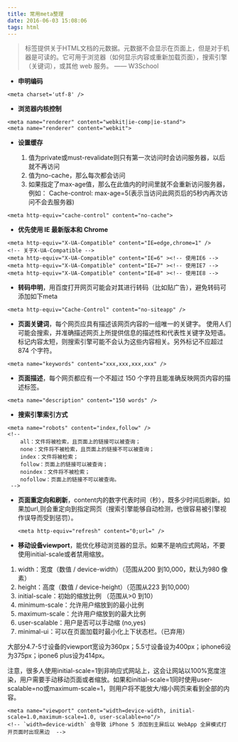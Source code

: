 ```yaml
---
title: 常用meta整理
date: 2016-06-03 15:08:06
tags: html
---
```



> 标签提供关于HTML文档的元数据。元数据不会显示在页面上，但是对于机器是可读的。它可用于浏览器（如何显示内容或重新加载页面），搜索引擎（关键词），或其他
> web 服务。 —— W3School 

 - **申明编码**
```
<meta charset='utf-8' />
```

- **浏览器内核控制**
```
<meta name="renderer" content="webkit|ie-comp|ie-stand">
<meta name="renderer" content="webkit">
```

- **设置缓存** 

	1. 值为private或must-revalidate则只有第一次访问时会访问服务器，以后就不再访问
	2. 值为no-cache，那么每次都会访问
	3. 如果指定了max-age值，那么在此值内的时间里就不会重新访问服务器，例如： Cache-control: max-age=5(表示当访问此网页后的5秒内再次访问不会去服务器)
 
 ```
 <meta http-equiv="cache-control" content="no-cache">
 ```


- **优先使用 IE 最新版本和 Chrome**
```
<meta http-equiv="X-UA-Compatible" content="IE=edge,chrome=1" />
<!-- 关于X-UA-Compatible -->
<meta http-equiv="X-UA-Compatible" content="IE=6" ><!-- 使用IE6 -->
<meta http-equiv="X-UA-Compatible" content="IE=7" ><!-- 使用IE7 -->
<meta http-equiv="X-UA-Compatible" content="IE=8" ><!-- 使用IE8 -->
```

- **转码申明**，用百度打开网页可能会对其进行转码（比如贴广告），避免转码可添加如下meta
```
<meta http-equiv="Cache-Control" content="no-siteapp" />
```

- **页面关键词**，每个网页应具有描述该网页内容的一组唯一的关键字。
使用人们可能会搜索，并准确描述网页上所提供信息的描述性和代表性关键字及短语。标记内容太短，则搜索引擎可能不会认为这些内容相关。另外标记不应超过 874 个字符。
```
<meta name="keywords" content="xxx,xxx,xxx,xxx" />
```

- **页面描述**，每个网页都应有一个不超过 150 个字符且能准确反映网页内容的描述标签。
```
<meta name="description" content="150 words" />
```

- **搜索引擎索引方式**
```
<meta name="robots" content="index,follow" />
<!--
    all：文件将被检索，且页面上的链接可以被查询；
    none：文件将不被检索，且页面上的链接不可以被查询；
    index：文件将被检索；
    follow：页面上的链接可以被查询；
    noindex：文件将不被检索；
    nofollow：页面上的链接不可以被查询。
 -->
```

- **页面重定向和刷新**，content内的数字代表时间（秒），既多少时间后刷新。如果加url,则会重定向到指定网页（搜索引擎能够自动检测，也很容易被引擎视作误导而受到惩罚）。

	```
	<meta http-equiv="refresh" content="0;url=" />
	```

- **移动设备viewport**，能优化移动浏览器的显示。如果不是响应式网站，不要使用initial-scale或者禁用缩放。
 1. width：宽度（数值 / device-width）（范围从200 到10,000，默认为980 像素）
 2. height：高度（数值 / device-height）（范围从223 到10,000）
 3. initial-scale：初始的缩放比例 （范围从>0 到10）
 4. minimum-scale：允许用户缩放到的最小比例
 5. maximum-scale：允许用户缩放到的最大比例
 6. user-scalable：用户是否可以手动缩 (no,yes)
 7. minimal-ui：可以在页面加载时最小化上下状态栏。（已弃用）
	
 大部分4.7-5寸设备的viewport宽设为360px；5.5寸设备设为400px；iphone6设为375px；ipone6 plus设为414px。
	
 注意，很多人使用initial-scale=1到非响应式网站上，这会让网站以100%宽度渲染，用户需要手动移动页面或者缩放。如果和initial-scale=1同时使用user-scalable=no或maximum-scale=1，则用户将不能放大/缩小网页来看到全部的内容。
```
<meta name="viewport" content="width=device-width, initial-scale=1.0,maximum-scale=1.0, user-scalable=no"/>
<!-- `width=device-width` 会导致 iPhone 5 添加到主屏后以 WebApp 全屏模式打开页面时出现黑边  -->
```
